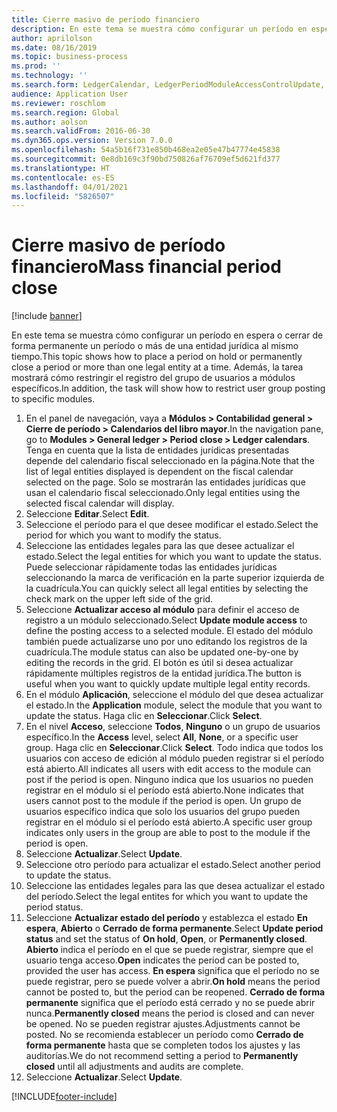 ```yaml
---
title: Cierre masivo de período financiero
description: En este tema se muestra cómo configurar un período en espera o cerrar de forma permanente un período o más de una entidad jurídica al mismo tiempo.
author: aprilolson
ms.date: 08/16/2019
ms.topic: business-process
ms.prod: ''
ms.technology: ''
ms.search.form: LedgerCalendar, LedgerPeriodModuleAccessControlUpdate, SysLookupPicklist, LedgerFiscalCalendarPeriodStatus
audience: Application User
ms.reviewer: roschlom
ms.search.region: Global
ms.author: aolson
ms.search.validFrom: 2016-06-30
ms.dyn365.ops.version: Version 7.0.0
ms.openlocfilehash: 54a5b16f731e850b468ea2e05e47b47774e45838
ms.sourcegitcommit: 0e8db169c3f90bd750826af76709ef5d621fd377
ms.translationtype: HT
ms.contentlocale: es-ES
ms.lasthandoff: 04/01/2021
ms.locfileid: "5826507"
---
```

# <a name="mass-financial-period-close"></a><span data-ttu-id="a28d2-103">Cierre masivo de período financiero</span><span class="sxs-lookup"><span data-stu-id="a28d2-103">Mass financial period close</span></span>

[!include [banner](../../includes/banner.md)]

<span data-ttu-id="a28d2-104">En este tema se muestra cómo configurar un período en espera o cerrar de forma permanente un período o más de una entidad jurídica al mismo tiempo.</span><span class="sxs-lookup"><span data-stu-id="a28d2-104">This topic shows how to place a period on hold or permanently close a period or more than one legal entity at a time.</span></span> <span data-ttu-id="a28d2-105">Además, la tarea mostrará cómo restringir el registro del grupo de usuarios a módulos específicos.</span><span class="sxs-lookup"><span data-stu-id="a28d2-105">In addition, the task will show how to restrict user group posting to specific modules.</span></span>

1. <span data-ttu-id="a28d2-106">En el panel de navegación, vaya a **Módulos > Contabilidad general > Cierre de período > Calendarios del libro mayor**.</span><span class="sxs-lookup"><span data-stu-id="a28d2-106">In the navigation pane, go to **Modules > General ledger > Period close > Ledger calendars**.</span></span> <span data-ttu-id="a28d2-107">Tenga en cuenta que la lista de entidades jurídicas presentadas depende del calendario fiscal seleccionado en la página.</span><span class="sxs-lookup"><span data-stu-id="a28d2-107">Note that the list of legal entities displayed is dependent on the fiscal calendar selected on the page.</span></span> <span data-ttu-id="a28d2-108">Solo se mostrarán las entidades jurídicas que usan el calendario fiscal seleccionado.</span><span class="sxs-lookup"><span data-stu-id="a28d2-108">Only legal entities using the selected fiscal calendar will display.</span></span>
2. <span data-ttu-id="a28d2-109">Seleccione **Editar**.</span><span class="sxs-lookup"><span data-stu-id="a28d2-109">Select **Edit**.</span></span>
3. <span data-ttu-id="a28d2-110">Seleccione el período para el que desee modificar el estado.</span><span class="sxs-lookup"><span data-stu-id="a28d2-110">Select the period for which you want to modify the status.</span></span>
4. <span data-ttu-id="a28d2-111">Seleccione las entidades legales para las que desee actualizar el estado.</span><span class="sxs-lookup"><span data-stu-id="a28d2-111">Select the legal entities for which you want to update the status.</span></span> <span data-ttu-id="a28d2-112">Puede seleccionar rápidamente todas las entidades jurídicas seleccionando la marca de verificación en la parte superior izquierda de la cuadrícula.</span><span class="sxs-lookup"><span data-stu-id="a28d2-112">You can quickly select all legal entities by selecting the check mark on the upper left side of the grid.</span></span>  
5. <span data-ttu-id="a28d2-113">Seleccione **Actualizar acceso al módulo** para definir el acceso de registro a un módulo seleccionado.</span><span class="sxs-lookup"><span data-stu-id="a28d2-113">Select **Update module access** to define the posting access to a selected module.</span></span> <span data-ttu-id="a28d2-114">El estado del módulo también puede actualizarse uno por uno editando los registros de la cuadrícula.</span><span class="sxs-lookup"><span data-stu-id="a28d2-114">The module status can also be updated one-by-one by editing the records in the grid.</span></span> <span data-ttu-id="a28d2-115">El botón es útil si desea actualizar rápidamente múltiples registros de la entidad jurídica.</span><span class="sxs-lookup"><span data-stu-id="a28d2-115">The button is useful when you want to quickly update multiple legal entity records.</span></span>  
6. <span data-ttu-id="a28d2-116">En el módulo **Aplicación**, seleccione el módulo del que desea actualizar el estado.</span><span class="sxs-lookup"><span data-stu-id="a28d2-116">In the **Application** module, select the module that you want to update the status.</span></span> <span data-ttu-id="a28d2-117">Haga clic en **Seleccionar**.</span><span class="sxs-lookup"><span data-stu-id="a28d2-117">Click **Select**.</span></span>
7. <span data-ttu-id="a28d2-118">En el nivel **Acceso**, seleccione **Todos**, **Ninguno** o un grupo de usuarios específico.</span><span class="sxs-lookup"><span data-stu-id="a28d2-118">In the **Access** level, select **All**, **None**, or a specific user group.</span></span> <span data-ttu-id="a28d2-119">Haga clic en **Seleccionar**.</span><span class="sxs-lookup"><span data-stu-id="a28d2-119">Click **Select**.</span></span> <span data-ttu-id="a28d2-120">Todo indica que todos los usuarios con acceso de edición al módulo pueden registrar si el período está abierto.</span><span class="sxs-lookup"><span data-stu-id="a28d2-120">All indicates all users with edit access to the module can post if the period is open.</span></span> <span data-ttu-id="a28d2-121">Ninguno indica que los usuarios no pueden registrar en el módulo si el período está abierto.</span><span class="sxs-lookup"><span data-stu-id="a28d2-121">None indicates that users cannot post to the module if the period is open.</span></span> <span data-ttu-id="a28d2-122">Un grupo de usuarios específico indica que solo los usuarios del grupo pueden registrar en el módulo si el período está abierto.</span><span class="sxs-lookup"><span data-stu-id="a28d2-122">A specific user group indicates only users in the group are able to post to the module if the period is open.</span></span>  
8. <span data-ttu-id="a28d2-123">Seleccione **Actualizar**.</span><span class="sxs-lookup"><span data-stu-id="a28d2-123">Select **Update**.</span></span>
9. <span data-ttu-id="a28d2-124">Seleccione otro período para actualizar el estado.</span><span class="sxs-lookup"><span data-stu-id="a28d2-124">Select another period to update the status.</span></span>
10. <span data-ttu-id="a28d2-125">Seleccione las entidades legales para las que desea actualizar el estado del período.</span><span class="sxs-lookup"><span data-stu-id="a28d2-125">Select the legal entites for which you want to update the period status.</span></span>
11. <span data-ttu-id="a28d2-126">Seleccione **Actualizar estado del período** y establezca el estado **En espera**, **Abierto** o **Cerrado de forma permanente**.</span><span class="sxs-lookup"><span data-stu-id="a28d2-126">Select **Update period status** and set the status of **On hold**, **Open**, or **Permanently closed**.</span></span> <span data-ttu-id="a28d2-127">**Abierto** indica el período en el que se puede registrar, siempre que el usuario tenga acceso.</span><span class="sxs-lookup"><span data-stu-id="a28d2-127">**Open** indicates the period can be posted to, provided the user has access.</span></span> <span data-ttu-id="a28d2-128">**En espera** significa que el período no se puede registrar, pero se puede volver a abrir.</span><span class="sxs-lookup"><span data-stu-id="a28d2-128">**On hold** means the period cannot be posted to, but the period can be reopened.</span></span> <span data-ttu-id="a28d2-129">**Cerrado de forma permanente** significa que el período está cerrado y no se puede abrir nunca.</span><span class="sxs-lookup"><span data-stu-id="a28d2-129">**Permanently closed** means the period is closed and can never be opened.</span></span> <span data-ttu-id="a28d2-130">No se pueden registrar ajustes.</span><span class="sxs-lookup"><span data-stu-id="a28d2-130">Adjustments cannot be posted.</span></span> <span data-ttu-id="a28d2-131">No se recomienda establecer un período como **Cerrado de forma permanente** hasta que se completen todos los ajustes y las auditorías.</span><span class="sxs-lookup"><span data-stu-id="a28d2-131">We do not recommend setting a period to **Permanently closed** until all adjustments and audits are complete.</span></span>  
12. <span data-ttu-id="a28d2-132">Seleccione **Actualizar**.</span><span class="sxs-lookup"><span data-stu-id="a28d2-132">Select **Update**.</span></span>



[!INCLUDE[footer-include](../../../includes/footer-banner.md)]